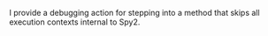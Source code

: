 I provide a debugging action for stepping into a method that skips all execution contexts internal to Spy2.